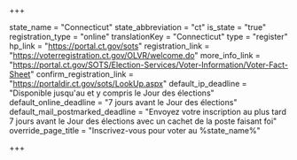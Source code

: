 +++

state_name = "Connecticut"
state_abbreviation = "ct"
is_state = "true"
registration_type = "online"
translationKey = "Connecticut"
type = "register"
hp_link = "https://portal.ct.gov/sots"
registration_link = "https://voterregistration.ct.gov/OLVR/welcome.do"
more_info_link = "https://portal.ct.gov/SOTS/Election-Services/Voter-Information/Voter-Fact-Sheet"
confirm_registration_link = "https://portaldir.ct.gov/sots/LookUp.aspx"
default_ip_deadline = "Disponible jusqu'au et y compris le Jour des élections"
default_online_deadline = "7 jours avant le Jour des élections"
default_mail_postmarked_deadline = "Envoyez votre inscription au plus tard 7 jours avant le Jour des élections avec un cachet de la poste faisant foi"
override_page_title = "Inscrivez-vous pour voter au %state_name%"

+++
